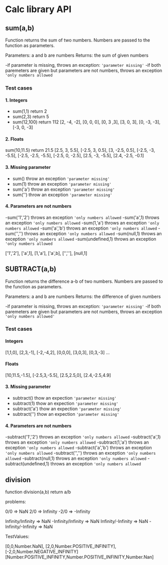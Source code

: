 # Calc library API

## **sum(a,b)**

Function returns the sum of two numbers. Numbers are passed to the function as parameters.

Parameters: a and b are numbers
Returns: the sum of given numbers

-if parameter is missing, throws an exception: `'parameter missing'`
-if both paremeters are given but parameters are not numbers, throws an exception `'only numbers allowed`

### Test cases

#### 1. Integers

- sum(1,1) return 2
- sum(2,3) return 5
- sum(12,100) return 112
  [2, -4, -2],
  [0, 0, 0],
  [0, 3 ,3],
  [3, 0, 3],
  [0, -3, -3],
  [-3, 0, -3]

#### 2. Floats

sum(10,11.5) return 21.5
[2.5, 3, 5.5],
[-2.5, 3, 0.5],
[3, -2.5, 0.5],
[-2.5, -3, -5.5],
[-2.5, -2.5, -5.5],
[-2.5, 0, -2.5],
[2.5, -3, -5.5],
[2.4, -2.5, -0.1]

#### 3. Missing parameter

- sum() throw an exception `'parameter missing'`
- sum(1) throw an exception `'parameter missing'`
- sum('a') throw an exception `'parameter missing'`
- sum('') throw an exception `'parameter missing'`

#### 4. Parameters are not numbers

-sum('1','2') throws an exception `'only numbers allowed`
-sum('a',1) throws an exception `'only numbers allowed`
-sum(1,'a') throws an exception `'only numbers allowed`
-sum('a','b') throws an exception `'only numbers allowed`
-sum('','') throws an exception `'only numbers allowed`
-sum(null,1) throws an exception `'only numbers allowed`
-sum(undefined,1) throws an exception `'only numbers allowed`

['1','2'],
['a',1],
[1,'a'],
['a',b],
['',''],
[null,1]

## **SUBTRACT(a,b)**

Function returns the difference a-b of two numbers. Numbers are passed to the function as parameters.

Parameters: a and b are numbers
Returns: the difference of given numbers

-if parameter is missing, throws an exception: `'parameter missing'`
-if both paremeters are given but parameters are not numbers, throws an exception `'only numbers allowed'`

### Test cases

#### Integers

[1,1,0],
[2,3,-1],
[-2,-4,2],
[0,0,0],
[3,0,3],
[0,3,-3]
...

#### Floats

[10,11.5,-1.5],
[-2.5,3,-5.5],
[2.5,2.5,0],
[2.4,-2.5,4.9]

#### 3. Missing parameter

- subtract() thow an expection `'parameter missing'`
- subtract(1) thow an expection `'parameter missing'`
- subtract('a') thow an expection `'parameter missing'`
- subtract('') thow an expection `'parameter missing'`

#### 4. Parameters are not numbers

-subtract('1','2') throws an exception `'only numbers allowed`
-subtract('a',1) throws an exception `'only numbers allowed`
-subtract(1,'a') throws an exception `'only numbers allowed`
-subtract('a','b') throws an exception `'only numbers allowed`
-subtract('','') throws an exception `'only numbers allowed`
-subtract(null,1) throws an exception `'only numbers allowed`
-subtract(undefined,1) throws an exception `'only numbers allowed`

## division
function division(a,b) return a/b

problems:

0/0 => NaN
2/0 => Infinity
-2/0 => -Infinity

Infinity/Infinity => NaN
-Infinity/Infinity => NaN
Infinity/-Infinity => NaN
-Infinity/-Infinity => NaN

TestValues:

[0,0,Number.NaN],
[2,0,Number.POSITIVE_INFINITY],
[-2,0,Number.NEGATIVE_INFINITY]
[Number.POSITIVE_INFINITY,Number.POSITIVE_INFINITY,Number.Nan]
